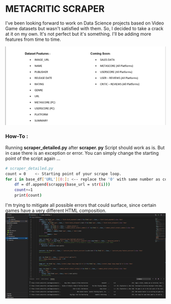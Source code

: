 # METACRITIC SCRAPER
I've been looking forward to work on Data Science projects based on Video Game datasets but wasn't satisfied with them. So, I decided to take a crack at it on my own. It's not perfect but it's something. I'll be adding more features from time to time.


![goals](Assets/2.png)


### How-To :
Running **scraper_detailed.py** after **scraper. py** Script should work as is. But in case there is an exception or error. You can simply change the starting point of the script again ...

```sh
# scraper_detailed.py 
count = 0    <- Starting point of your scrape loop.
for i in base_df['URL'][0:]: <-- replace the '0' with same number as count.
    df = df.append(scrappy(base_url = str(i)))
    count+=1
    print(count)
```
I'm trying to mitigate all possible errors that could surface, since certain games have a very different HTML composition.
![Code Snippet](Assets/1.png)